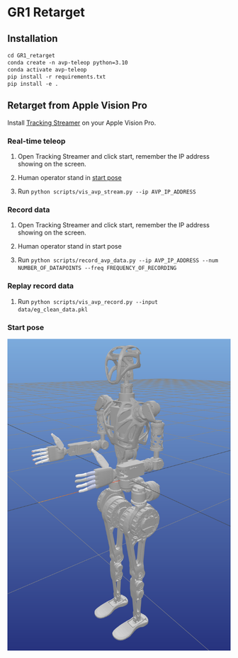 # GR1 Retarget

## Installation

```
cd GR1_retarget
conda create -n avp-teleop python=3.10
conda activate avp-teleop
pip install -r requirements.txt
pip install -e .
```

## Retarget from Apple Vision Pro

Install [Tracking Streamer](https://apps.apple.com/us/app/tracking-streamer/id6478969032) on your Apple Vision Pro.

### Real-time teleop

1. Open Tracking Streamer and click start, remember the IP address showing on the screen.

2. Human operator stand in [start pose](#start-pose)

3. Run `python scripts/vis_avp_stream.py --ip AVP_IP_ADDRESS`

### Record data

1. Open Tracking Streamer and click start, remember the IP address showing on the screen.

2. Human operator stand in start pose

3. Run `python scripts/record_avp_data.py --ip AVP_IP_ADDRESS --num NUMBER_OF_DATAPOINTS --freq FREQUENCY_OF_RECORDING`

### Replay record data

1. Run `python scripts/vis_avp_record.py --input data/eg_clean_data.pkl`

### Start pose

![start pose](data/start_pose.png)
